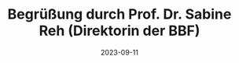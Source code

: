 ---
title: Begrüßung durch Prof. Dr. Sabine Reh (Direktorin der BBF)
date: 2023-09-11
begin: 2023-09-11 19:15
end:
---
